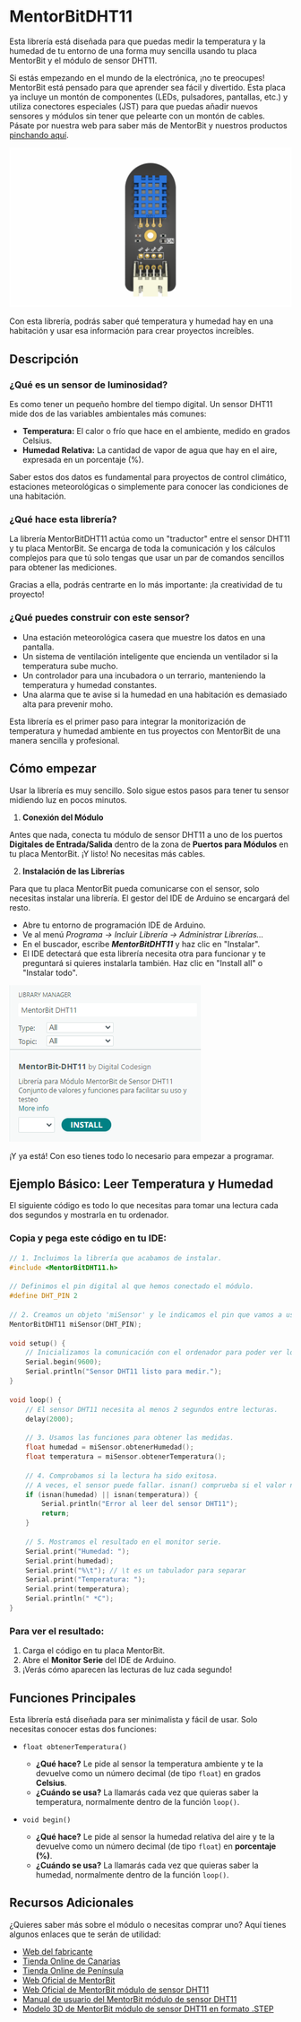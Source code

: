 # MentorBitDHT11

Esta librería está diseñada para que puedas medir la temperatura y la humedad de tu entorno de una forma muy sencilla usando tu placa MentorBit y el módulo de sensor DHT11.

Si estás empezando en el mundo de la electrónica, ¡no te preocupes! MentorBit está pensado para que aprender sea fácil y divertido. Esta placa ya incluye un montón de componentes (LEDs, pulsadores, pantallas, etc.) y utiliza conectores especiales (JST) para que puedas añadir nuevos sensores y módulos sin tener que pelearte con un montón de cables. Pásate por nuestra web para saber más de MentorBit y nuestros productos [pinchando aquí](https://digitalcodesign.com/).

![Render del Módulo MentorBit de sensor DHT-11.](https://github.com/DigitalCodesign/MentorBit-DHT11/blob/main/assets/DHT-11_Module.png)

Con esta librería, podrás saber qué temperatura y humedad hay en una habitación y usar esa información para crear proyectos increíbles.

## Descripción
### ¿Qué es un sensor de luminosidad?

Es como tener un pequeño hombre del tiempo digital. Un sensor DHT11 mide dos de las variables ambientales más comunes:

- **Temperatura:** El calor o frío que hace en el ambiente, medido en grados Celsius.
- **Humedad Relativa:** La cantidad de vapor de agua que hay en el aire, expresada en un porcentaje (%).

Saber estos dos datos es fundamental para proyectos de control climático, estaciones meteorológicas o simplemente para conocer las condiciones de una habitación.

### ¿Qué hace esta librería?

La librería MentorBitDHT11 actúa como un "traductor" entre el sensor DHT11 y tu placa MentorBit. Se encarga de toda la comunicación y los cálculos complejos para que tú solo tengas que usar un par de comandos sencillos para obtener las mediciones.

Gracias a ella, podrás centrarte en lo más importante: ¡la creatividad de tu proyecto!

### ¿Qué puedes construir con este sensor?

- Una estación meteorológica casera que muestre los datos en una pantalla.
- Un sistema de ventilación inteligente que encienda un ventilador si la temperatura sube mucho.
- Un controlador para una incubadora o un terrario, manteniendo la temperatura y humedad constantes.
- Una alarma que te avise si la humedad en una habitación es demasiado alta para prevenir moho.

Esta librería es el primer paso para integrar la monitorización de temperatura y humedad ambiente en tus proyectos con MentorBit de una manera sencilla y profesional.

## Cómo empezar

Usar la librería es muy sencillo. Solo sigue estos pasos para tener tu sensor midiendo luz en pocos minutos.

1. **Conexión del Módulo**

Antes que nada, conecta tu módulo de sensor DHT11 a uno de los puertos **Digitales de Entrada/Salida** dentro de la zona de **Puertos para Módulos** en tu placa MentorBit. ¡Y listo! No necesitas más cables.

2. **Instalación de las Librerías**

Para que tu placa MentorBit pueda comunicarse con el sensor, solo necesitas instalar una librería. El gestor del IDE de Arduino se encargará del resto.

- Abre tu entorno de programación IDE de Arduino.
- Ve al menú *Programa -> Incluir Librería -> Administrar Librerías...*
- En el buscador, escribe ***MentorBitDHT11*** y haz clic en "Instalar".
- El IDE detectará que esta librería necesita otra para funcionar y te preguntará si quieres instalarla también. Haz clic en "Install all" o "Instalar todo".

![Ejemplo de búsqueda en el gestor de librerías del IDE de Arduino.](https://github.com/DigitalCodesign/MentorBit-DHT11/blob/main/assets/library_instalation_example.png)

¡Y ya está! Con eso tienes todo lo necesario para empezar a programar.

## Ejemplo Básico: Leer Temperatura y Humedad

El siguiente código es todo lo que necesitas para tomar una lectura cada dos segundos y mostrarla en tu ordenador.

### Copia y pega este código en tu IDE:

```c++
// 1. Incluimos la librería que acabamos de instalar.
#include <MentorBitDHT11.h>

// Definimos el pin digital al que hemos conectado el módulo.
#define DHT_PIN 2

// 2. Creamos un objeto 'miSensor' y le indicamos el pin que vamos a usar.
MentorBitDHT11 miSensor(DHT_PIN);

void setup() {
    // Inicializamos la comunicación con el ordenador para poder ver los mensajes.
    Serial.begin(9600);
    Serial.println("Sensor DHT11 listo para medir.");
}

void loop() {
    // El sensor DHT11 necesita al menos 2 segundos entre lecturas.
    delay(2000);

    // 3. Usamos las funciones para obtener las medidas.
    float humedad = miSensor.obtenerHumedad();
    float temperatura = miSensor.obtenerTemperatura();

    // 4. Comprobamos si la lectura ha sido exitosa.
    // A veces, el sensor puede fallar. isnan() comprueba si el valor no es un número.
    if (isnan(humedad) || isnan(temperatura)) {
        Serial.println("Error al leer del sensor DHT11");
        return;
    }

    // 5. Mostramos el resultado en el monitor serie.
    Serial.print("Humedad: ");
    Serial.print(humedad);
    Serial.print("%\t"); // \t es un tabulador para separar
    Serial.print("Temperatura: ");
    Serial.print(temperatura);
    Serial.println(" *C");
}
```
### Para ver el resultado:

1. Carga el código en tu placa MentorBit.
2. Abre el **Monitor Serie** del IDE de Arduino.
3. ¡Verás cómo aparecen las lecturas de luz cada segundo!

## Funciones Principales
Esta librería está diseñada para ser minimalista y fácil de usar. Solo necesitas conocer estas dos funciones:

- <code>float obtenerTemperatura()</code>
   - **¿Qué hace?** Le pide al sensor la temperatura ambiente y te la devuelve como un número decimal (de tipo <code>float</code>) en grados **Celsius**.
   - **¿Cuándo se usa?** La llamarás cada vez que quieras saber la temperatura, normalmente dentro de la función <code>loop()</code>.

- <code>void begin()</code>
   - **¿Qué hace?** Le pide al sensor la humedad relativa del aire y te la devuelve como un número decimal (de tipo <code>float</code>) en **porcentaje (%)**.
   - **¿Cuándo se usa?** La llamarás cada vez que quieras saber la humedad, normalmente dentro de la función <code>loop()</code>.

## Recursos Adicionales

¿Quieres saber más sobre el módulo o necesitas comprar uno? Aquí tienes algunos enlaces que te serán de utilidad:

- [Web del fabricante](https://digitalcodesign.com/)
- [Tienda Online de Canarias](https://canarias.digitalcodesign.com/shop)
- [Tienda Online de Península](https://digitalcodesign.com/shop)
- [Web Oficial de MentorBit](https://digitalcodesign.com/mentorbit)
- [Web Oficial de MentorBit módulo de sensor DHT11](https://canarias.digitalcodesign.com/shop/00038829-mentorbit-modulo-de-sensor-dht11-8113)
- [Manual de usuario del MentorBit módulo de sensor DHT11](https://drive.google.com/file/d/1JxGucdgucjq6HDoMvd1QhYJZOeibbZIc/view?usp=drive_link)
- [Modelo 3D de MentorBit módulo de sensor DHT11 en formato .STEP](https://drive.google.com/file/d/1buEb29byPb-vlC7KWfUNIZiYcOM9mS6O/view?usp=drive_link)
